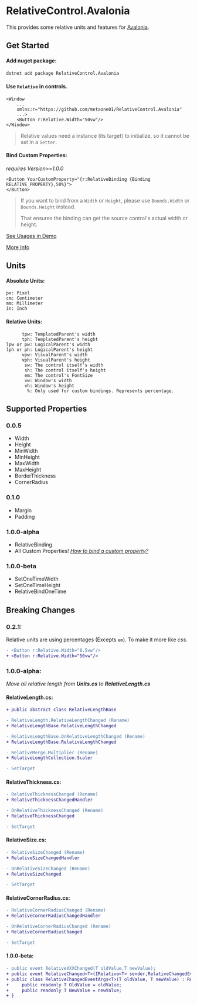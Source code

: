 ﻿# RelativeControl.Avalonia

This provides some relative units and features for [Avalonia](https://github.com/AvaloniaUI/Avalonia).

## Get Started

#### Add nuget package:

```bash
dotnet add package RelativeControl.Avalonia
```

#### Use `Relative` in controls.

```xaml
<Window 
    ...
    xmlns:r="https://github.com/metaone01/RelativeControl.Avalonia"
    ...>
	<Button r:Relative.Width="50vw"/>
</Window>
```

> Relative values need a instance (its target) to initialize, so it cannot be set in a `Setter`.

#### Bind Custom Properties:

*requires Version>=1.0.0*

```xaml
<Button YourCustomProperty="{r:RelativeBinding {Binding RELATIVE_PROPERTY},50%}">
</Button>
```

> If you want to bind from a `Width` or `Height`, please use `Bounds.Width` or `Bounds.Height` instead.
>
> That ensures the binding can get the source control's actual width or height.


[See Usages in Demo](./Demo.RelativeControl/Demo.RelativeControl/README.md)

[More Info](./API%20References.md)

## Units

#### Absolute Units:

    px: Pixel
    cm: Centimeter
    mm: Millimeter
    in: Inch

#### Relative Units:

          tpw: TemplatedParent's width
          tph: TemplatedParent's height
    lpw or pw: LogicalParent's width
    lph or ph: LogicalParent's height
          vpw: VisualParent's width
          vph: VisualParent's height
           sw: The control itself's width
           sh: The control itself's height
           em: The control's FontSize
           vw: Window's width
           vh: Window's height
            %: Only used for custom bindings. Represents percentage.

## Supported Properties

### 0.0.5

- Width
- Height
- MinWidth
- MinHeight
- MaxWidth
- MaxHeight
- BorderThickness
- CornerRadius

### 0.1.0

- Margin
- Padding

### 1.0.0-alpha

- RelativeBinding
- All Custom Properties! *[How to bind a custom property?](#bind-custom-properties)*

### 1.0.0-beta

- SetOneTimeWidth
- SetOneTimeHeight
- RelativeBindOneTime


## Breaking Changes

### 0.2.1:

Relative units are using percentages (Excepts `em`). To make it more like *css*.

```diff
- <Button r:Relative.Width="0.5vw"/>
+ <Button r:Relative.Width="50vw"/>
```

### 1.0.0-alpha:

*Move all relative length from **Units.cs** to **RelativeLength.cs***

#### RelativeLength.cs:

```diff
+ public abstract class RelativeLengthBase

- RelativeLength.RelativeLengthChanged (Rename)
+ RelativeLengthBase.RelativeLengthChanged

- RelativeLengthBase.OnRelativeLengthChanged (Rename)
+ RelativeLengthBase.RelativeLengthChanged

- RelativeMerge.Multiplier (Rename)
+ RelativeLengthCollection.Scaler

- SetTarget
```

#### RelativeThickness.cs:

```diff
- RelativeThicknessChanged (Rename)
+ RelativeThicknessChangedHandler

- OnRelativeThicknessChanged (Rename)
+ RelativeThicknessChanged

- SetTarget
```

#### RelativeSize.cs:

```diff
- RelativeSizeChanged (Rename)
+ RelativeSizeChangedHandler

- OnRelativeSizeChanged (Rename)
+ RelativeSizeChanged

- SetTarget
```

#### RelativeCornerRadius.cs:

```diff
- RelativeCornerRadiusChanged (Rename)
+ RelativeCornerRadiusChangedHandler

- OnRelativeCornerRadiusChanged (Rename)
+ RelativeCornerRadiusChanged

- SetTarget
```

#### 1.0.0-beta:

```diff
- public event RelativeXXXChanged(T oldValue,T newValue);
+ public event RelativeChanged<T>(IRelative<T> sender,RelativeChangedEventArgs<T> args);
+ public class RelativeChangedEventArgs<T>(T oldValue, T newValue) : RelativeChangedEventArgs {
+     public readonly T OldValue = oldValue;
+     public readonly T NewValue = newValue;
+ }
```





